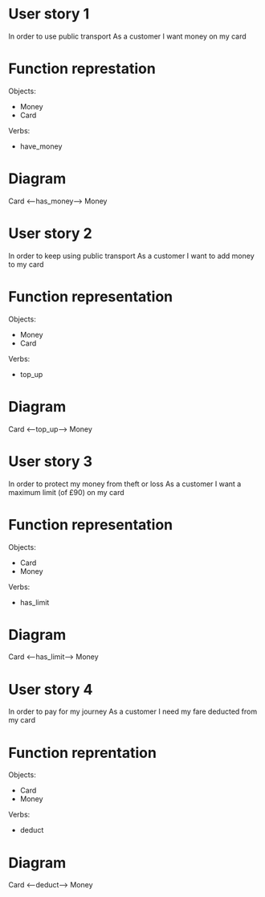# User story 1
In order to use public transport
As a customer
I want money on my card

# Function represtation
Objects:
- Money
- Card

Verbs:
- have_money

# Diagram
Card <--has_money--> Money


# User story 2
In order to keep using public transport
As a customer
I want to add money to my card

# Function representation
Objects:
- Money
- Card

Verbs:
- top_up

# Diagram
Card <--top_up--> Money

# User story 3
In order to protect my money from theft or loss
As a customer
I want a maximum limit (of £90) on my card

# Function representation
Objects:
- Card
- Money

Verbs:
- has_limit

# Diagram
Card <--has_limit--> Money

# User story 4
In order to pay for my journey
As a customer
I need my fare deducted from my card

# Function reprentation
Objects:
- Card
- Money

Verbs:
- deduct

# Diagram
Card <--deduct--> Money